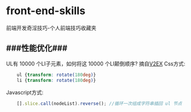 front-end-skills
================

前端开发奇淫技巧-个人前端技巧收藏夹

###性能优化###
--
UL有 10000 个LI子元素，如何将这 10000 个LI颠倒顺序? 摘自[V2EX](http://v2ex.com/t/100982)
Css方式:
```css
    ul {transform: rotate(180deg)} 
    li {transform: rotate(180deg)}
```
Javascript方式:
```javascript
    [].slice.call(nodeList).reverse(); //循环一次组成字符串插回 ul 节点
```

